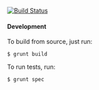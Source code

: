 [![Build Status](https://travis-ci.org/rapid7/marionette.carpenter.svg?branch=master)](https://travis-ci.org/rapid7/marionette.carpenter)

#### Development

To build from source, just run:

    $ grunt build

To run tests, run:

    $ grunt spec
